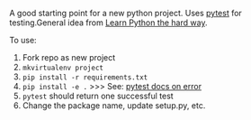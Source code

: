 A good starting point for a new python project. Uses [pytest](http://doc.pytest.org/en/latest/contents.html) for testing.General idea from [Learn Python the hard way](https://learnpythonthehardway.org/book/ex46.html).

To use:

1. Fork repo as new project
1. `mkvirtualenv project`
1. `pip install -r requirements.txt`
1. `pip install -e .` >>> See: [pytest docs on error](http://doc.pytest.org/en/latest/goodpractices.html#choosing-a-test-layout-import-rules)
1. `pytest` should return one successful test
1. Change the package name, update setup.py, etc.

